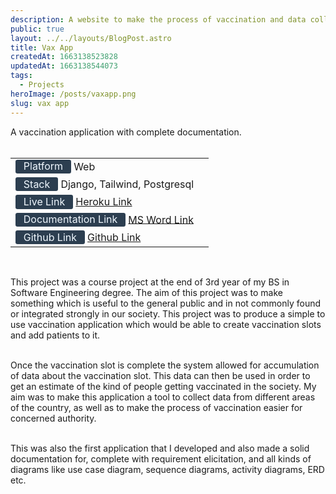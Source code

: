 ```yaml
---
description: A website to make the process of vaccination and data collection easy.
public: true
layout: ../../layouts/BlogPost.astro
title: Vax App
createdAt: 1663138523828
updatedAt: 1663138544073
tags:
  - Projects
heroImage: /posts/vaxapp.png
slug: vax app
---
```


<style>
    #badge {
        box-sizing: border-box;
        display: inline-block;
        
        color: #F0F8FF;

        border-radius: 0.2rem; 
        text-align: center;

        font-size: 1rem;
        font-weight: 400;
        padding: 0.05rem 0.8rem 0.1rem;
        line-height: inherit;
        background-color: #2c3e50;
    
    }
    

</style>

[heroku link]: https://vaxapp2878.herokuapp.com/
[doc link]: https://daffodilvarsity-my.sharepoint.com/:w:/g/personal/nazmus11-6174_diu_edu_bd/EZUqbBQSNk9LjGYdrUNeKK8B47XeK7yt4phfRfCs9QFTng?rtime=DV16Z2uv2kg
[github link]: https://github.com/nazmus-saqueeb-ashrafi/vaxapp-192-35-2878

A vaccination application with complete documentation.
<br/><br/>

|                                                                     |     |
| ------------------------------------------------------------------- | --- |
| <span id='badge'>Platform</span> Web                                |
| <span id='badge'>Stack</span> Django, Tailwind, Postgresql          |
| <span id='badge'>Live Link</span> [Heroku Link][heroku link]        |
| <span id='badge'>Documentation Link</span> [MS Word Link][doc link] |
| <span id='badge'>Github Link</span> [Github Link][github link]      |

<br>

This project was a course project at the end of 3rd year of my BS in Software Engineering degree. The aim of this project was to make something which is useful to the general public and in not commonly found or integrated strongly in our society. This project was to produce a simple to use vaccination application which would be able to create vaccination slots and add patients to it.
<br/><br/>

Once the vaccination slot is complete the system allowed for accumulation of data about the vaccination slot. This data can then be used in order to get an estimate of the kind of people getting vaccinated in the society. My aim was to make this application a tool to collect data from different areas of the country, as well as to make the process of vaccination easier for concerned authority.
<br/><br/>

This was also the first application that I developed and also made a solid documentation for, complete with requirement elicitation, and all kinds of diagrams like use case diagram, sequence diagrams, activity diagrams, ERD etc.
<br/><br/>
